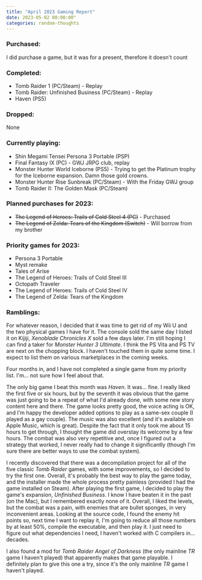 ```yaml
---
title: "April 2023 Gaming Report"
date: 2023-05-02 00:00:00"
categories: random-thoughts
---
```


### Purchased:
I did purchase a game, but it was for a present, therefore it doesn't count

### Completed:
* Tomb Raider 1 (PC/Steam) - Replay
* Tomb Raider: Unfinished Business (PC/Steam) - Replay
* Haven (PS5)

### Dropped:
None

### Currently playing:
* Shin Megami Tensei Persona 3 Portable (PSP)
* Final Fantasy IX (PC) - GWJ JRPG club, replay
* Monster Hunter World Iceborne (PS5) - Trying to get the Platinum trophy for the Iceborne expansion. Damn those gold crowns.
* Monster Hunter Rise Sunbreak (PC/Steam) - With the Friday GWJ group
* Tomb Raider II: The Golden Mask (PC/Steam)

### Planned purchases for 2023:
* ~~The Legend of Heroes: Trails of Cold Steel 4 (PC)~~ - Purchased
* ~~The Legend of Zelda: Tears of the Kingdom (Switch)~~ - Will borrow from my brother

### Priority games for 2023:
* Persona 3 Portable
* Myst remake
* Tales of Arise
* The Legend of Heroes: Trails of Cold Steel III
* Octopath Traveler
* The Legend of Heroes: Trails of Cold Steel IV
* The Legend of Zelda: Tears of the Kingdom

### Ramblings:
For whatever reason, I decided that it was time to get rid of my Wii U and the two physical games I have for it. The console sold the same day I listed it on Kijiji, *Xenoblade Chronicles X* sold a few days later. I'm still hoping I can find a taker for *Monster Hunter 3 Ultimate*. I think the PS Vita and PS TV are next on the chopping block. I haven't touched them in quite some time.  I expect to list them on various marketplaces in the coming weeks. 

Four months in, and I have not completed a single game from my priority list. I'm... not sure how I feel about that.

The only big game I beat this month was *Haven*. It was... fine. I really liked the first five or six hours, but by the seventh it was obvious that the game was just going to be a repeat of what I'd already done, with some new story content here and there. The game looks pretty good, the voice acting is OK, and I'm happy the developer added options to play as a same-sex couple (I played as a gay couple). The music was also excellent (and it's available on Apple Music, which is great). Despite the fact that it only took me about 15 hours to get through, I thought the game did overstay its welcome by a few hours. The combat was also very repetitive and, once I figured out a strategy that worked, I never really had to change it significantly (though I'm sure there are better ways to use the combat system).

I recently discovered that there was a decompilation project for all of the five classic _Tomb Raider_ games, with some improvements, so I decided to try the first one. Overall, it's probably the best way to play the game today, and the installer made the whole process pretty painless (provided I had the game installed on Steam). After playing the first game, I decided to play the game's expansion, _Unfinished Business_. I know I have beaten it in the past (on the Mac), but I remembered exactly none of it. Overall, I liked the levels, but the combat was a pain, with enemies that are bullet sponges, in very inconvenient areas. Looking at the source code, I found the enemy hit points so, next time I want to replay it, I'm going to reduce all those numbers by at least 50%, compile the executable, and then play it. I just need to figure out what dependencies I need, I haven't worked with C compilers in... decades.

I also found a mod for _Tomb Raider Angel of Darkness_ (the only mainline _TR_ game I haven't played) that apparently makes that game playable. I definitely plan to give this one a try, since it's the only mainline *TR* game I haven't played.